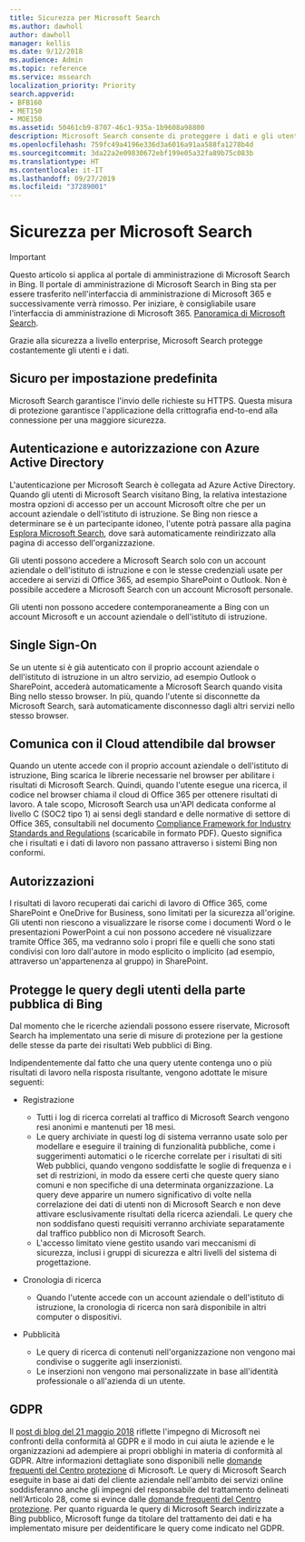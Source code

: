 ```yaml
---
title: Sicurezza per Microsoft Search
ms.author: dawholl
author: dawholl
manager: kellis
ms.date: 9/12/2018
ms.audience: Admin
ms.topic: reference
ms.service: mssearch
localization_priority: Priority
search.appverid:
- BFB160
- MET150
- MOE150
ms.assetid: 50461cb9-8707-46c1-935a-1b9608a98800
description: Microsoft Search consente di proteggere i dati e gli utenti aziendali, fornendo informazioni agli utenti autorizzati
ms.openlocfilehash: 759fc49a4196e336d3a6016a91aa588fa1278b4d
ms.sourcegitcommit: 3da22a2e09830672ebf199e05a32fa89b75c083b
ms.translationtype: HT
ms.contentlocale: it-IT
ms.lasthandoff: 09/27/2019
ms.locfileid: "37289001"
---
```

# <a name="security-for-microsoft-search"></a>Sicurezza per Microsoft Search

> [!IMPORTANT]
> Questo articolo si applica al portale di amministrazione di Microsoft Search in Bing. Il portale di amministrazione di Microsoft Search in Bing sta per essere trasferito nell'interfaccia di amministrazione di Microsoft 365 e successivamente verrà rimosso. Per iniziare, è consigliabile usare l'interfaccia di amministrazione di Microsoft 365. [Panoramica di Microsoft Search](overview-microsoft-search.md).

Grazie alla sicurezza a livello enterprise, Microsoft Search protegge costantemente gli utenti e i dati.


## <a name="secure-by-default"></a>Sicuro per impostazione predefinita

Microsoft Search garantisce l'invio delle richieste su HTTPS. Questa misura di protezione garantisce l'applicazione della crittografia end-to-end alla connessione per una maggiore sicurezza.
  
## <a name="authentication-and-authorization-with-azure-active-directory"></a>Autenticazione e autorizzazione con Azure Active Directory

L'autenticazione per Microsoft Search è collegata ad Azure Active Directory. Quando gli utenti di Microsoft Search visitano Bing, la relativa intestazione mostra opzioni di accesso per un account Microsoft oltre che per un account aziendale o dell'istituto di istruzione. Se Bing non riesce a determinare se è un partecipante idoneo, l'utente potrà passare alla pagina [Esplora Microsoft Search](https://www.bing.com/business/explore), dove sarà automaticamente reindirizzato alla pagina di accesso dell'organizzazione.
  
Gli utenti possono accedere a Microsoft Search solo con un account aziendale o dell'istituto di istruzione e con le stesse credenziali usate per accedere ai servizi di Office 365, ad esempio SharePoint o Outlook. Non è possibile accedere a Microsoft Search con un account Microsoft personale.
  
Gli utenti non possono accedere contemporaneamente a Bing con un account Microsoft e un account aziendale o dell'istituto di istruzione.
  
## <a name="single-sign-on"></a>Single Sign-On

Se un utente si è già autenticato con il proprio account aziendale o dell'istituto di istruzione in un altro servizio, ad esempio Outlook o SharePoint, accederà automaticamente a Microsoft Search quando visita Bing nello stesso browser. In più, quando l'utente si disconnette da Microsoft Search, sarà automaticamente disconnesso dagli altri servizi nello stesso browser.
  
## <a name="communicates-with-the-trusted-cloud-from-the-browser"></a>Comunica con il Cloud attendibile dal browser

Quando un utente accede con il proprio account aziendale o dell'istituto di istruzione, Bing scarica le librerie necessarie nel browser per abilitare i risultati di Microsoft Search. Quindi, quando l'utente esegue una ricerca, il codice nel browser chiama il cloud di Office 365 per ottenere risultati di lavoro. A tale scopo, Microsoft Search usa un'API dedicata conforme al livello C (SOC2 tipo 1) ai sensi degli standard e delle normative di settore di Office 365, consultabili nel documento [Compliance Framework for Industry Standards and Regulations](https://download.microsoft.com/download/B/2/7/B27B3EF3-8849-4C18-8BA4-5AD755728620/Compliance%20Framework_customer%20guidance.pdf) (scaricabile in formato PDF). Questo significa che i risultati e i dati di lavoro non passano attraverso i sistemi Bing non conformi. 
  
## <a name="permissions"></a>Autorizzazioni

I risultati di lavoro recuperati dai carichi di lavoro di Office 365, come SharePoint e OneDrive for Business, sono limitati per la sicurezza all'origine. Gli utenti non riescono a visualizzare le risorse come i documenti Word o le presentazioni PowerPoint a cui non possono accedere né visualizzare tramite Office 365, ma vedranno solo i propri file e quelli che sono stati condivisi con loro dall'autore in modo esplicito o implicito (ad esempio, attraverso un'appartenenza al gruppo) in SharePoint.
  
## <a name="protects-user-queries-from-the-public-portion-of-bing"></a>Protegge le query degli utenti della parte pubblica di Bing

Dal momento che le ricerche aziendali possono essere riservate, Microsoft Search ha implementato una serie di misure di protezione per la gestione delle stesse da parte dei risultati Web pubblici di Bing.
  
Indipendentemente dal fatto che una query utente contenga uno o più risultati di lavoro nella risposta risultante, vengono adottate le misure seguenti:
  
- Registrazione 
  - Tutti i log di ricerca correlati al traffico di Microsoft Search vengono resi anonimi e mantenuti per 18 mesi.
  - Le query archiviate in questi log di sistema verranno usate solo per modellare e eseguire il training di funzionalità pubbliche, come i suggerimenti automatici o le ricerche correlate per i risultati di siti Web pubblici, quando vengono soddisfatte le soglie di frequenza e i set di restrizioni, in modo da essere certi che queste query siano comuni e non specifiche di una determinata organizzazione. La query deve apparire un numero significativo di volte nella correlazione dei dati di utenti non di Microsoft Search e non deve attivare esclusivamente risultati della ricerca aziendali. Le query che non soddisfano questi requisiti verranno archiviate separatamente dal traffico pubblico non di Microsoft Search.
  - L'accesso limitato viene gestito usando vari meccanismi di sicurezza, inclusi i gruppi di sicurezza e altri livelli del sistema di progettazione.
- Cronologia di ricerca    
  - Quando l'utente accede con un account aziendale o dell'istituto di istruzione, la cronologia di ricerca non sarà disponibile in altri computer o dispositivi.
 
- Pubblicità   
  - Le query di ricerca di contenuti nell'organizzazione non vengono mai condivise o suggerite agli inserzionisti.
  - Le inserzioni non vengono mai personalizzate in base all'identità professionale o all'azienda di un utente.
    
## <a name="gdpr"></a>GDPR

Il [post di blog del 21 maggio 2018](https://blogs.microsoft.com/on-the-issues/2018/05/21/microsofts-commitment-to-gdpr-privacy-and-putting-customers-in-control-of-their-own-data/) riflette l'impegno di Microsoft nei confronti della conformità al GDPR e il modo in cui aiuta le aziende e le organizzazioni ad adempiere ai propri obblighi in materia di conformità al GDPR. Altre informazioni dettagliate sono disponibili nelle [domande frequenti del Centro protezione](https://www.microsoft.com/trustcenter/privacy/gdpr/gdpr-faqs) di Microsoft. Le query di Microsoft Search eseguite in base ai dati del cliente aziendale nell'ambito dei servizi online soddisferanno anche gli impegni del responsabile del trattamento delineati nell'Articolo 28, come si evince dalle [domande frequenti del Centro protezione](https://www.microsoft.com/trustcenter/privacy/gdpr/gdpr-faqs). Per quanto riguarda le query di Microsoft Search indirizzate a Bing pubblico, Microsoft funge da titolare del trattamento dei dati e ha implementato misure per deidentificare le query come indicato nel GDPR.